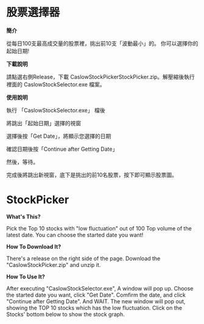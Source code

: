 # 股票選擇器
**簡介**

從每日100支最高成交量的股票裡，挑出前10支「波動最小」的。
你可以選擇你的起始日期!


**下載說明**

請點選右側Release，下載 CaslowStockPickerStockPicker.zip。解壓縮後執行裡面的 CaslowStockSelector.exe 檔案。


**使用說明**

執行 「CaslowStockSelector.exe」 檔後

將跳出「起始日期」選擇的視窗

選擇後按「Get Date」，將顯示您選擇的日期

確認日期後按「Continue after Getting Date」

然後，等待。

完成後將跳出新視窗，底下是挑出的前10名股票，按下即可顯示股票圖。


# StockPicker
**What's This?**

Pick the Top 10 stocks with "low fluctuation" out of 100 Top volume of the latest date.
You can choose the started date you want!


**How To Download It?**

There's a release on the right side of the page.
Download the "CaslowStockPicker.zip" and unzip it.


**How To Use It?**

After executing "CaslowStockSelector.exe", A window will pop up.
Choose the started date you want, click "Get Date".
Comfirm the date, and click "Continue after Getting Date".
And WAIT.
The new window will pop out, showing the TOP 10 stocks which has the low fluctuation.
Click on the Stocks' bottom below to show the stock graph.
